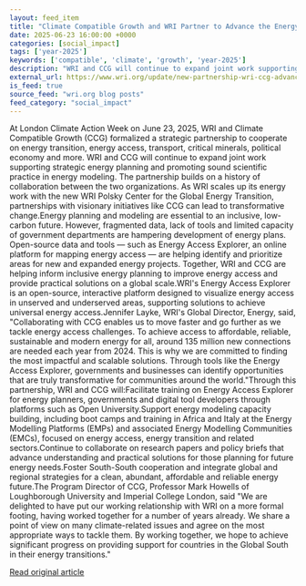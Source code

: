 ```yaml
---
layout: feed_item
title: "Climate Compatible Growth and WRI Partner to Advance the Energy Transition"
date: 2025-06-23 16:00:00 +0000
categories: [social_impact]
tags: ['year-2025']
keywords: ['compatible', 'climate', 'growth', 'year-2025']
description: "WRI and CCG will continue to expand joint work supporting strategic energy planning and promoting sound scientific practice in energy modeling"
external_url: https://www.wri.org/update/new-partnership-wri-ccg-advances-energy-transition
is_feed: true
source_feed: "wri.org blog posts"
feed_category: "social_impact"
---
```


At London Climate Action Week on June 23, 2025, WRI and Climate Compatible Growth (CCG) formalized a strategic partnership to cooperate on energy transition, energy access, transport, critical minerals, political economy and more. WRI and CCG will continue to expand joint work supporting strategic energy planning and promoting sound scientific practice in energy modeling. The partnership builds on a history of collaboration between the two organizations. As WRI scales up its energy work with the new WRI Polsky Center for the Global Energy Transition, partnerships with visionary initiatives like CCG can lead to transformative change.Energy planning and modeling are essential to an inclusive, low-carbon future. However, fragmented data, lack of tools and limited capacity of government departments are hampering development of energy plans. Open-source data and tools — such as Energy Access Explorer, an online platform for mapping energy access — are helping identify and prioritize areas for new and expanded energy projects. Together, WRI and CCG are helping inform inclusive energy planning to improve energy access and provide practical solutions on a global scale.WRI's Energy Access Explorer is an open-source, interactive platform designed to visualize energy access in unserved and underserved areas, supporting solutions to achieve universal energy access.Jennifer Layke, WRI's Global Director, Energy, said, \"Collaborating with CCG enables us to move faster and go further as we tackle energy access challenges. To achieve access to affordable, reliable, sustainable and modern energy for all, around 135 million new connections are needed each year from 2024. This is why we are committed to finding the most impactful and scalable solutions. Through tools like the Energy Access Explorer, governments and businesses can identify opportunities that are truly transformative for communities around the world.\"Through this partnership, WRI and CCG will:Facilitate training on Energy Access Explorer for energy planners, governments and digital tool developers through platforms such as Open University.Support energy modeling capacity building, including boot camps and training in Africa and Italy at the Energy Modelling Platforms (EMPs) and associated Energy Modelling Communities (EMCs), focused on energy access, energy transition and related sectors.Continue to collaborate on research papers and policy briefs that advance understanding and practical solutions for those planning for future energy needs.Foster South-South cooperation and integrate global and regional strategies for a clean, abundant, affordable and reliable energy future.The Program Director of CCG, Professor Mark Howells of Loughborough University and Imperial College London, said \"We are delighted to have put our working relationship with WRI on a more formal footing, having worked together for a number of years already. We share a point of view on many climate-related issues and agree on the most appropriate ways to tackle them. By working together, we hope to achieve significant progress on providing support for countries in the Global South in their energy transitions.\"

[Read original article](https://www.wri.org/update/new-partnership-wri-ccg-advances-energy-transition)
